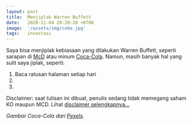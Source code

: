 ```yaml
---
layout: post
title:  Menjiplak Warren Buffett
date:   2020-11-04 20:20:20 +0700
image:  '/assets/img/coke.jpg'
tags:   investasi
---
```

Saya bisa menjiplak kebiasaan yang dilakukan Warren Buffett, seperti sarapan di [McD](https://www.cnbc.com/2018/04/18/warren-buffett-buys-breakfast-from-mcdonalds-for-under-3-point-17.html) atau minum [Coca-Cola](https://markets.businessinsider.com/news/stocks/warren-buffett-switched-cherry-coke-pepsi-neighbor-don-keough-2019-11-1028727422?op=1). Namun, masih banyak hal yang sulit saya jiplak, seperti:
1. Baca ratusan halaman setiap hari
2.
3.

Disclaimer: saat tulisan ini dibuat, penulis sedang tidak memegang saham KO maupun MCD. Lihat [disclaimer selengkapnya...](/disclaimer)

_Gambar Coca-Cola dari [Pexels](https://www.pexels.com/photo/pizza-emergency-power-warning-4109238/?utm_content=attributionCopyText&utm_medium=referral&utm_source=pexels)._
